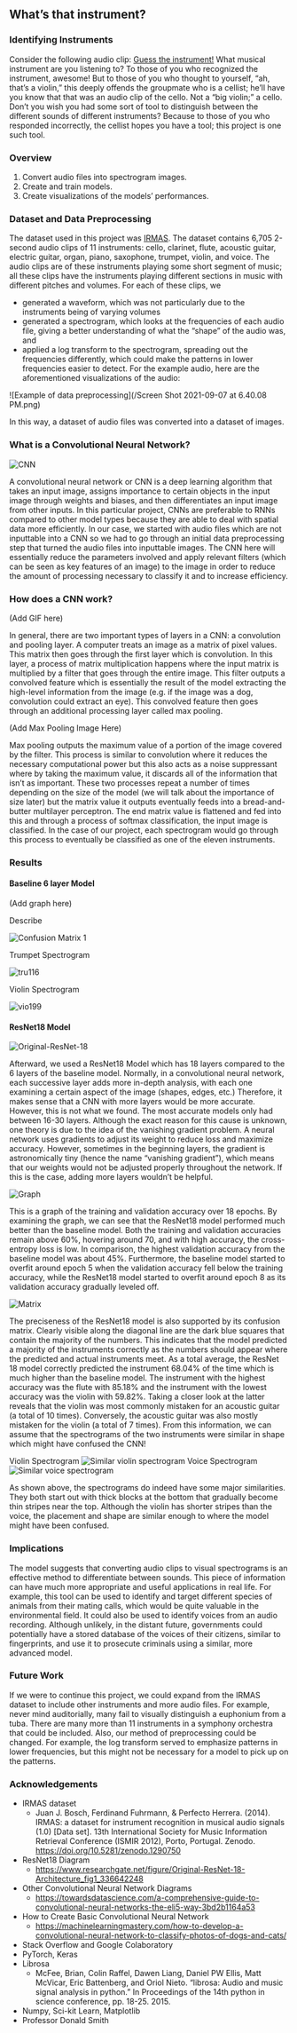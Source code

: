 ## What’s that instrument?
### Identifying Instruments

Consider the following audio clip: [Guess the instrument!](/008__[cel][nod][cla]0058__1.wav)
What musical instrument are you listening to? 
To those of you who recognized the instrument, awesome! But to those of you who thought to yourself, “ah, that’s a violin,” this deeply offends the groupmate who is a cellist; he’ll have you know that that was an audio clip of the cello. Not a “big violin;” a cello.
Don’t you wish you had some sort of tool to distinguish between the different sounds of different instruments? Because to those of you who responded incorrectly, the cellist hopes you have a tool; this project is one such tool.

### Overview

1. Convert audio files into spectrogram images.
2. Create and train models.
3. Create visualizations of the models’ performances.

### Dataset and Data Preprocessing
The dataset used in this project was [IRMAS](https://zenodo.org/record/1290750#.YTfo455KhTa). The dataset contains 6,705 2-second audio clips of 11 instruments: cello, clarinet, flute, acoustic guitar, electric guitar, organ, piano, saxophone, trumpet, violin, and voice. 
The audio clips are of these instruments playing some short segment of music; all these clips have the instruments playing different sections in music with different pitches and volumes.
For each of these clips, we
- generated a waveform, which was not particularly due to the instruments being of varying volumes
- generated a spectrogram, which looks at the frequencies of each audio file, giving a better understanding of what the “shape” of the audio was, and
- applied a log transform to the spectrogram, spreading out the frequencies differently, which could make the patterns in lower frequencies easier to detect.
For the example audio, here are the aforementioned visualizations of the audio:

![Example of data preprocessing](/Screen Shot 2021-09-07 at 6.40.08 PM.png)

In this way, a dataset of audio files was converted into a dataset of images.


### What is a Convolutional Neural Network?

![CNN](https://user-images.githubusercontent.com/89939151/132454209-9667744c-99cd-4575-bf75-b67d2253a3f4.PNG)

A convolutional neural network or CNN is a deep learning algorithm that takes an input image, assigns importance to certain objects in the input image through weights and biases, and then differentiates an input image from other inputs. In this particular project, CNNs are preferable to RNNs compared to other model types because they are able to deal with spatial data more efficiently. In our case, we started with audio files which are not inputtable into a CNN so we had to go through an initial data preprocessing step that turned the audio files into inputtable images. The CNN here will essentially reduce the parameters involved and apply relevant filters (which can be seen as key features of an image) to the image in order to reduce the amount of processing necessary to classify it and to increase efficiency. 

### How does a CNN work?

(Add GIF here)

In general, there are two important types of layers in a CNN: a convolution and pooling layer. A computer treats an image as a matrix of pixel values. This matrix then goes through the first layer which is convolution. In this layer, a process of matrix multiplication happens where the input matrix is multiplied by a filter that goes through the entire image. This filter outputs a convolved feature which is essentially the result of the model extracting the high-level information from the image (e.g. if the image was a dog, convolution could extract an eye). This convolved feature then goes through an additional processing layer called max pooling.

(Add Max Pooling Image Here)

Max pooling outputs the maximum value of a portion of the image covered by the filter. This process is similar to convolution where it reduces the necessary computational power but this also acts as a noise suppressant where by taking the maximum value, it discards all of the information that isn’t as important. These two processes repeat a number of times depending on the size of the model (we will talk about the importance of size later) but the matrix value it outputs eventually feeds into a bread-and-butter multilayer perceptron. The end matrix value is flattened and fed into this and through a process of softmax classification, the input image is classified. In the case of our project, each spectrogram would go through this process to eventually be classified as one of the eleven instruments. 

### Results
#### Baseline 6 layer Model
(Add graph here)

Describe

![Confusion Matrix 1](https://user-images.githubusercontent.com/89939151/132530832-3a73b26c-c709-4d11-9023-24958b1bddac.PNG)

Trumpet Spectrogram

![tru116](https://user-images.githubusercontent.com/89653898/132536117-68f6e373-7115-41ca-90f9-3af6c1fc7cdc.PNG)

Violin Spectrogram

![vio199](https://user-images.githubusercontent.com/89653898/132536253-a1b41f50-e7ad-4a9b-9cf3-6509bf7f2da7.PNG)

#### ResNet18 Model
![Original-ResNet-18](https://user-images.githubusercontent.com/89939151/132442868-598ad361-77bf-4ef8-b68c-192c2fab460f.png)

Afterward, we used a ResNet18 Model which has 18 layers compared to the 6 layers of the baseline model. Normally, in a convolutional neural network, each successive layer adds more in-depth analysis, with each one examining a certain aspect of the image (shapes, edges, etc.) Therefore, it makes sense that a CNN with more layers would be more accurate. However, this is not what we found. The most accurate models only had between 16-30 layers. Although the exact reason for this cause is unknown, one theory is due to the idea of the vanishing gradient problem. A neural network uses gradients to adjust its weight to reduce loss and maximize accuracy. However, sometimes in the beginning layers, the gradient is astronomically tiny (hence the name “vanishing gradient”), which means that our weights would not be adjusted properly throughout the network. If this is the case, adding more layers wouldn’t be helpful. 

![Graph](https://user-images.githubusercontent.com/89939151/132444419-06370ff0-d23a-4062-8c07-9506b12692cf.PNG)

This is a graph of the training and validation accuracy over 18 epochs. By examining the graph, we can see that the ResNet18 model performed much better than the baseline model. Both the training and validation accuracies remain above 60%, hovering around 70, and with high accuracy, the cross-entropy loss is low. In comparison, the highest validation accuracy from the baseline model was about 45%. Furthermore, the baseline model started to overfit around epoch 5 when the validation accuracy fell below the training accuracy, while the ResNet18 model started to overfit around epoch 8 as its validation accuracy gradually leveled off.

![Matrix](https://user-images.githubusercontent.com/89939151/132448414-0a822c84-0d4a-4816-840a-425d73dfcf60.PNG)

The preciseness of the ResNet18 model is also supported by its confusion matrix. Clearly visible along the diagonal line are the dark blue squares that contain the majority of the numbers. This indicates that the model predicted a majority of the instruments correctly as the numbers should appear where the predicted and actual instruments meet. As a total average, the ResNet 18 model correctly predicted the instrument 68.04% of the time which is much higher than the baseline model. The instrument with the highest accuracy was the flute with 85.18% and the instrument with the lowest accuracy was the violin with 59.82%. Taking a closer look at the latter reveals that the violin was most commonly mistaken for an acoustic guitar (a total of 10 times). Conversely, the acoustic guitar was also mostly mistaken for the violin (a total of 7 times). From this information, we can assume that the spectrograms of the two instruments were similar in shape which might have confused the CNN!

Violin Spectrogram
![Similar violin spectrogram](/vio108.png)
Voice Spectrogram
![Similar voice spectrogram](/voi103.png)

As shown above, the spectrograms do indeed have some major similarities. They both start out with thick blocks at the bottom that gradually become thin stripes near the top. Although the violin has shorter stripes than the voice, the placement and shape are similar enough to where the model might have been confused.

### Implications

The model suggests that converting audio clips to visual spectrograms is an effective method to differentiate between sounds. This piece of information can have much more appropriate and useful applications in real life. For example, this tool can be used to identify and target different species of animals from their mating calls, which would be quite valuable in the environmental field. It could also be used to identify voices from an audio recording. Although unlikely, in the distant future, governments could potentially have a stored database of the voices of their citizens, similar to fingerprints, and use it to prosecute criminals using a similar, more advanced model.

### Future Work
If we were to continue this project, we could expand from the IRMAS dataset to include other instruments and more audio files. For example, never mind auditorially, many fail to visually distinguish a euphonium from a tuba. There are many more than 11 instruments in a symphony orchestra that could be included.
Also, our method of preprocessing could be changed. For example, the log transform served to emphasize patterns in lower frequencies, but this might not be necessary for a model to pick up on the patterns.

### Acknowledgements
- IRMAS dataset
  - Juan J. Bosch, Ferdinand Fuhrmann, & Perfecto Herrera. (2014). IRMAS: a dataset for instrument recognition in musical audio signals (1.0) [Data set]. 13th International Society for Music Information Retrieval Conference (ISMIR 2012), Porto, Portugal. Zenodo. https://doi.org/10.5281/zenodo.1290750
- ResNet18 Diagram
  - https://www.researchgate.net/figure/Original-ResNet-18-Architecture_fig1_336642248
- Other Convolutional Neural Network Diagrams
  - https://towardsdatascience.com/a-comprehensive-guide-to-convolutional-neural-networks-the-eli5-way-3bd2b1164a53
- How to Create Basic Convolutional Neural Network
  - https://machinelearningmastery.com/how-to-develop-a-convolutional-neural-network-to-classify-photos-of-dogs-and-cats/
- Stack Overflow and Google Colaboratory
- PyTorch, Keras 
- Librosa
  - McFee, Brian, Colin Raffel, Dawen Liang, Daniel PW Ellis, Matt McVicar, Eric Battenberg, and Oriol Nieto. “librosa: Audio and music signal analysis in python.” In Proceedings of the 14th python in science conference, pp. 18-25. 2015.
- Numpy, Sci-kit Learn, Matplotlib
- Professor Donald Smith
